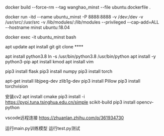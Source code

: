 docker build --force-rm --tag wanghao_minst --file ubuntu.dockerfile .

docker run -itd --name ubuntu_minst -P 8888:8888 -v /dev:/dev -v /usr/src/:/usr/src -v /lib/modules/:/lib/modules --privileged --cap-add=ALL --hostname minst ubuntu:18.04

docker exec -it ubuntu_minst bash

apt update
apt install git
git clone ****

apt install python3.8
ln -s /usr/bin/python3.8 /usr/bin/python
apt install -y python3-pip
apt install kmod
apt install vim

pip3 install flask
pip3 install numpy
pip3 install torch

apt-get install libjpeg-dev zlib1g-dev
pip3 install Pillow
pip3 install torchvision

安装cv2
apt install cmake
pip3 install -i https://pypi.tuna.tsinghua.edu.cn/simple scikit-build
pip3 install opencv-python

vscode远程连接  https://zhuanlan.zhihu.com/p/361934730

运行main.py训练模型
运行test.py测试
